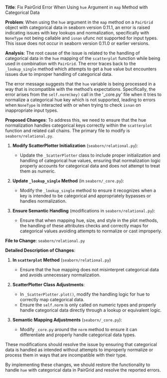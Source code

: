 **Title**: Fix PairGrid Error When Using `hue` Argument in `map` Method with Categorical Data

**Problem**:
When using the `hue` argument in the `map` method on a `PairGrid` object with categorical data in seaborn version 0.11.1, an error is raised indicating issues with key lookups and normalization, specifically with `NoneType` not being callable and `isnan` ufunc not supported for input types. This issue does not occur in seaborn version 0.11.0 or earlier versions.

**Analysis**:
The root cause of the issue is related to the handling of categorical data in the `hue` mapping of the `scatterplot` function while being used in combination with `PairGrid`. The error traces back to the `_lookup_single` method which attempts to get a hue value but encounters issues due to improper handling of categorical data.

The error message suggests that the `hue` variable is being processed in a way that is incompatible with the method’s expectations. Specifically, the error arises from the `self.norm(key)` call in the '_core.py' file when it tries to normalize a categorical hue key which is not supported, leading to errors when `NoneType` is interacted with or when trying to check `isnan` on inappropriate input types.

**Proposed Changes**:
To address this, we need to ensure that the hue normalization handles categorical keys correctly within the `scatterplot` function and related call chains. The primary file to modify is `seaborn/relational.py`.

1. **Modify ScatterPlotter Initialization** (`seaborn/relational.py`):
    - Update the `_ScatterPlotter` class to include proper initialization and handling of categorical hue values, ensuring that normalization logic properly accounts for categorical data and does not attempt to treat them as numeric.

2. **Update `_lookup_single` Method** (in `seaborn/_core.py`):
    - Modify the `_lookup_single` method to ensure it recognizes when a key is intended to be categorical and appropriately bypasses or handles normalization.

3. **Ensure Semantic Handling** (modifications in `seaborn/relational.py`):
    - Ensure that when mapping hue, size, and style in the plot methods, the handling of these attributes checks and correctly maps for categorical values avoiding attempts to normalize or cast improperly.

**File to Change**: `seaborn/relational.py`

**Detailed Description of Changes**:
1. **In `scatterplot` Method** (`seaborn/relational.py`)
    - Ensure that the hue mapping does not misinterpret categorical data and avoids unnecessary normalization.

2. **ScatterPlotter Class Adjustments**:
    - In `_ScatterPlotter.plot()`, modify the handling logic for hue to correctly map categorical data.
    - Ensure the `self.norm` is only called on numeric types and properly handle categorical data directly through a lookup or equivalent logic.

3. **Semantic Mapping Adjustments** (`seaborn/_core.py`):
    - Modify `_core.py` around the `norm` method to ensure it can differentiate and properly handle categorical data types.

These modifications should resolve the issue by ensuring that categorical data is handled as intended without attempts to improperly normalize or process them in ways that are incompatible with their type.

By implementing these changes, we should restore the functionality to handle `hue` with categorical data in PairGrid and resolve the reported errors.